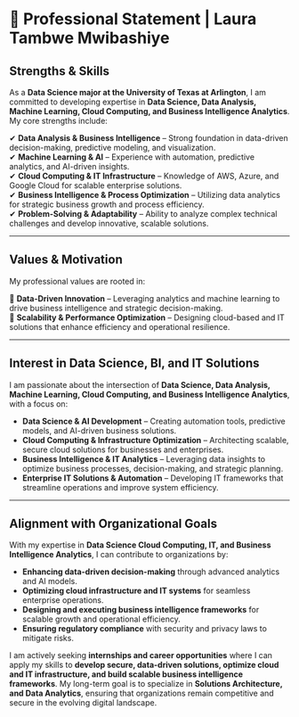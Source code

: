 # 🌟 Professional Statement | Laura Tambwe Mwibashiye  

## **Strengths & Skills**  
As a **Data Science major at the University of Texas at Arlington**, I am committed to developing expertise in **Data Science, Data Analysis, Machine Learning, Cloud Computing, and Business Intelligence Analytics**. My core strengths include:  

✔ **Data Analysis & Business Intelligence** – Strong foundation in data-driven decision-making, predictive modeling, and visualization.  
✔ **Machine Learning & AI** – Experience with automation, predictive analytics, and AI-driven insights.   
✔ **Cloud Computing & IT Infrastructure** – Knowledge of AWS, Azure, and Google Cloud for scalable enterprise solutions.  
✔ **Business Intelligence & Process Optimization** – Utilizing data analytics for strategic business growth and process efficiency.  
✔ **Problem-Solving & Adaptability** – Ability to analyze complex technical challenges and develop innovative, scalable solutions.  

---

## **Values & Motivation**  
My professional values are rooted in:  

🔹 **Data-Driven Innovation** – Leveraging analytics and machine learning to drive business intelligence and strategic decision-making.    
🔹 **Scalability & Performance Optimization** – Designing cloud-based and IT solutions that enhance efficiency and operational resilience.  

---

## **Interest in Data Science, BI, and IT Solutions**  
I am passionate about the intersection of **Data Science, Data Analysis, Machine Learning, Cloud Computing, and Business Intelligence Analytics**, with a focus on:  

- **Data Science & AI Development** – Creating automation tools, predictive models, and AI-driven business solutions.    
- **Cloud Computing & Infrastructure Optimization** – Architecting scalable, secure cloud solutions for businesses and enterprises.  
- **Business Intelligence & IT Analytics** – Leveraging data insights to optimize business processes, decision-making, and strategic planning.  
- **Enterprise IT Solutions & Automation** – Developing IT frameworks that streamline operations and improve system efficiency.  

---

## **Alignment with Organizational Goals**  
With my expertise in **Data Science Cloud Computing, IT, and Business Intelligence Analytics**, I can contribute to organizations by:  

- **Enhancing data-driven decision-making** through advanced analytics and AI models.  
- **Optimizing cloud infrastructure and IT systems** for seamless enterprise operations.   
- **Designing and executing business intelligence frameworks** for scalable growth and operational efficiency.  
- **Ensuring regulatory compliance** with security and privacy laws to mitigate risks.  

I am actively seeking **internships and career opportunities** where I can apply my skills to **develop secure, data-driven solutions, optimize cloud and IT infrastructure, and build scalable business intelligence frameworks**. My long-term goal is to specialize in **Solutions Architecture, and Data Analytics**, ensuring that organizations remain competitive and secure in the evolving digital landscape.  
